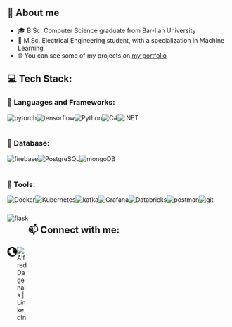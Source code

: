 ## 📖 About me
* 🎓 B.Sc. Computer Science graduate from Bar-Ilan University
* 🔭 M.Sc. Electrical Engineering student, with a specialization in Machine Learning
* 🌐 You can see some of my projects on [my portfolio][projects]


## 💻 Tech Stack:
### 🔨 Languages and Frameworks:
<a href="https://pytorch.org/" target="_blank"> <img align="left" src="https://raw.githubusercontent.com/rahul-jha98/github_readme_icons/main/language_and_tools/square/pytorch/pytorch.svg" alt="pytorch" height="42px"/> </a> 
<a href="https://www.tensorflow.org" target="_blank"> <img align="left" src="https://raw.githubusercontent.com/rahul-jha98/github_readme_icons/main/language_and_tools/square/tensorflow/tensorflow.svg" alt="tensorflow" height="42px"/> </a> 
<a href="https://www.python.org" target="_blank"><img align="left" alt="Python" height ="42px" src="https://raw.githubusercontent.com/rahul-jha98/github_readme_icons/main/language_and_tools/square/python/python.svg"></a>
<a href="https://learn.microsoft.com/en-us/dotnet/csharp/" target="_blank"><img align="left" alt="C#" height ="42px" src="https://user-images.githubusercontent.com/25181517/121405384-444d7300-c95d-11eb-959f-913020d3bf90.png"></a>
<a href="https://dotnet.microsoft.com/en-us/" target="_blank"><img align="left" alt=".NET" height ="42px" src="https://user-images.githubusercontent.com/25181517/121405754-b4f48f80-c95d-11eb-8893-fc325bde617f.png"></a>

<br> <br>

### 💾 Database:
<a href="https://firebase.google.com/" target="_blank"> <img align="left" src="https://raw.githubusercontent.com/rahul-jha98/github_readme_icons/main/language_and_tools/square/firebase/firebase.svg" alt="firebase" height ="42px"/> </a>
<a href="https://www.postgresql.org/" target="_blank"> <img align="left" src="https://user-images.githubusercontent.com/25181517/117208740-bfb78400-adf5-11eb-97bb-09072b6bedfc.png" alt="PostgreSQL" height ="42px"/> </a>
<a href="https://www.mongodb.com/" target="_blank"> <img align="left" src="https://user-images.githubusercontent.com/25181517/182884177-d48a8579-2cd0-447a-b9a6-ffc7cb02560e.png" alt="mongoDB" height ="42px"/> </a>

<br> <br>

### 🔬 Tools:
<a href="https://www.docker.com/" target="_blank"><img align="left" alt="Docker" height ="42px" src="https://user-images.githubusercontent.com/25181517/117207330-263ba280-adf4-11eb-9b97-0ac5b40bc3be.png"></a>
<a href="https://kubernetes.io/" target="_blank"><img align="left" alt="Kubernetes" height ="42px" src="https://user-images.githubusercontent.com/25181517/182534006-037f08b5-8e7b-4e5f-96b6-5d2a5558fa85.png"></a>
<a href="https://kafka.apache.org/" target="_blank"> <img align="left" src="https://user-images.githubusercontent.com/25181517/192107004-2d2fff80-d207-4916-8a3e-130fee5ee495.png" alt="kafka" height="42px"/> </a> 
<a href="https://grafana.com/" target="_blank"><img align="left" alt="Grafana" height ="42px" src="https://user-images.githubusercontent.com/25181517/182534075-4962068b-4407-46c2-ac67-ddcb86af30cc.png"></a>
<a href="https://www.databricks.com/" target="_blank"><img align="left" alt="Databricks" height ="42px" src="https://user-images.githubusercontent.com/25181517/197845567-86a09ca9-d96f-42c4-9ab1-8bce95ab000d.png"></a>
<a href="https://www.postman.com/" target="_blank"> <img src="https://user-images.githubusercontent.com/25181517/192109061-e138ca71-337c-4019-8d42-4792fdaa7128.png" align="left" alt="postman" height='42px'/> </a>
<a href="https://git-scm.com/" target="_blank"> <img src="https://raw.githubusercontent.com/rahul-jha98/github_readme_icons/main/language_and_tools/square/git-scm/git-scm.svg" align="left" alt="git" height='42px'/> </a>
<a href="https://flask.palletsprojects.com/en/2.3.x/" target="_blank"><img align="left" alt="flask" height ="42px" src="https://user-images.githubusercontent.com/25181517/183423775-2276e25d-d43d-4e58-890b-edbc88e915f7.png"></a>

<br> <br> 

## 📫 Connect with me:

[<img align="left" alt="AlfredDagenais.com" width="22px" src="https://raw.githubusercontent.com/iconic/open-iconic/master/svg/globe.svg" />][website]
[<img align="left" alt="AlfredDagenais | LinkedIn" width="22px" src="https://cdn.jsdelivr.net/npm/simple-icons@v3/icons/linkedin.svg" />][linkedin]
  

[website]: https://github.com/davidlevinwork
[linkedin]: https://www.linkedin.com/in/davidlevin40/
[projects]: https://github.com/davidlevinwork?tab=repositories
